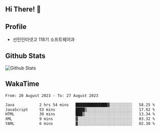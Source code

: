## Hi There! 👋

## Profile

-   선린인터넷고 118기 소프트웨어과

## Github Stats

![Github Stats](https://github-readme-stats.vercel.app/api/top-langs/?username=NY0510&theme=tokyonight&hide_border=true&layout=compact)

## WakaTime

<!--START_SECTION:waka-->

```txt
From: 20 August 2023 - To: 27 August 2023

Java           2 hrs 54 mins   ██████████████▓░░░░░░░░░░   58.25 %
JavaScript     53 mins         ████▒░░░░░░░░░░░░░░░░░░░░   17.92 %
HTML           39 mins         ███▒░░░░░░░░░░░░░░░░░░░░░   13.34 %
XML            9 mins          ▓░░░░░░░░░░░░░░░░░░░░░░░░   03.32 %
YAML           6 mins          ▓░░░░░░░░░░░░░░░░░░░░░░░░   02.30 %
```

<!--END_SECTION:waka-->
